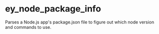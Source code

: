 ey_node_package_info
====================

Parses a Node.js app's package.json file to figure out which node version and commands to use. 